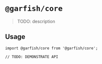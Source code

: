 # `@garfish/core`

> TODO: description

## Usage

```
import @garfish/core from '@garfish/core';

// TODO: DEMONSTRATE API
```
